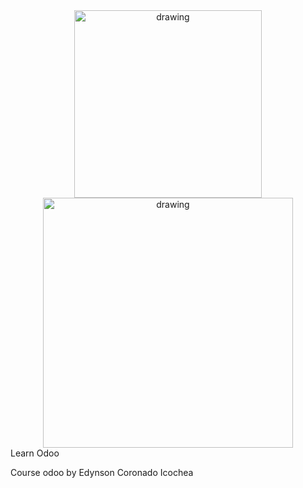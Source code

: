 <div align="center">
	<img src="https://raw.githubusercontent.com/edynsoncoronado/learn_odoo/master/src/images/edyodoo.jpg" alt="drawing" width="300"/>
	<img src="https://raw.githubusercontent.com/edynsoncoronado/learn_odoo/master/src/images/odoo.png"  alt="drawing" width="400"/><br>
</div
-----------------

# Learn Odoo
Course odoo by Edynson Coronado Icochea
